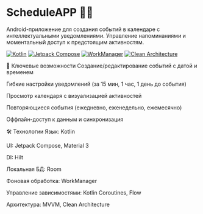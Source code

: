 # ScheduleAPP 📅🔔

Android-приложение для создания событий в календаре с интеллектуальными уведомлениями.
Управление напоминаниями и моментальный доступ к предстоящим активностям.

[![Kotlin](https://img.shields.io/badge/Kotlin-7F52FF?style=for-the-badge&logo=kotlin&logoColor=white)](https://kotlinlang.org/)
[![Jetpack Compose](https://img.shields.io/badge/Jetpack_Compose-4285F4?style=for-the-badge&logo=jetpack-compose&logoColor=white)](https://developer.android.com/jetpack/compose)
[![WorkManager](https://img.shields.io/badge/WorkManager-5C6BC0?style=for-the-badge&logo=android&logoColor=white)](https://developer.android.com/topic/libraries/architecture/workmanager)
[![Clean Architecture](https://img.shields.io/badge/Clean_Architecture-6DB33F?style=for-the-badge)](https://developer.android.com/topic/architecture)

🌟 Ключевые возможности
Создание/редактирование событий с датой и временем

Гибкие настройки уведомлений (за 15 мин, 1 час, 1 день до события)

Просмотр календаря с визуализацией активностей

Повторяющиеся события (ежедневно, еженедельно, ежемесячно)

Оффлайн-доступ к данным и синхронизация

🛠 Технологии
Язык: Kotlin

UI: Jetpack Compose, Material 3

DI: Hilt

Локальная БД: Room

Фоновая обработка: WorkManager

Управление зависимостями: Kotlin Coroutines, Flow

Архитектура: MVVM, Clean Architecture

